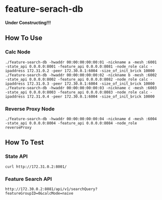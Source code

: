 # feature-serach-db

**Under Constructing!!!**

## How To Use

### Calc Node

```shell
./feature-search-db -hwaddr 00:00:00:00:00:01 -nickname a -mesh :6001 -state_api 0.0.0.0:8001 -feature_api 0.0.0.0:8081 -node_role calc -ipaddress 172.31.0.2 -peer 172.30.0.1:6004 -size_of_init_brick 10000
./feature-search-db -hwaddr 00:00:00:00:00:02 -nickname b -mesh :6002 -state_api 0.0.0.0:8002 -feature_api 0.0.0.0:8082 -node_role calc -ipaddress 172.31.0.3 -peer 172.30.0.1:6004 -size_of_init_brick 10000
./feature-search-db -hwaddr 00:00:00:00:00:03 -nickname c -mesh :6003 -state_api 0.0.0.0:8003 -feature_api 0.0.0.0:8083 -node_role calc -ipaddress 172.31.0.4 -peer 172.30.0.1:6004 -size_of_init_brick 10000
```

### Reverse Proxy Node

```shell
./feature-search-db -hwaddr 00:00:00:00:00:04 -nickname d -mesh :6004 -state_api 0.0.0.0:8004 -feature_api 0.0.0.0:8084 -node_role reverseProxy
```

## How To Test

### State API

```shell
curl http://172.31.0.2:8001/
```

### Feature Search API

```shell
http://172.30.0.2:8081/api/v1/searchQuery?featureGroupID=0&calcMode=naive
```

